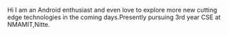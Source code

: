 Hi I am an Android enthusiast and even love to explore more new cutting edge technologies in the coming days.Presently pursuing 3rd year CSE at NMAMIT,Nitte.
